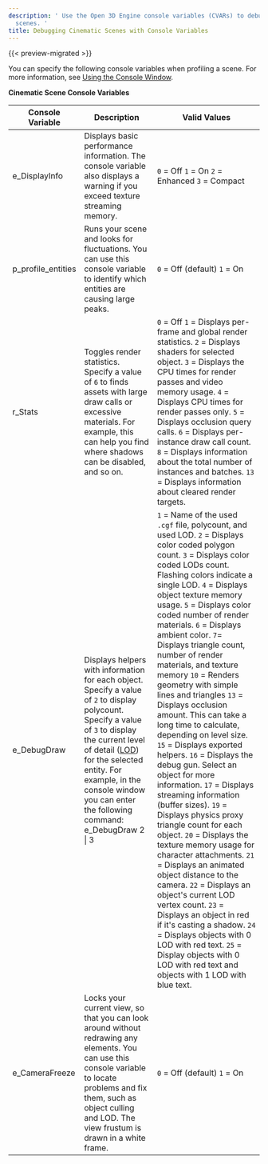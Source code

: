 ```yaml
---
description: ' Use the Open 3D Engine console variables (CVARs) to debug your cinematic
  scenes. '
title: Debugging Cinematic Scenes with Console Variables
---
```


{{< preview-migrated >}}

You can specify the following console variables when profiling a scene\. For more information, see [Using the Console Window](/docs/user-guide/features/editor/console.md)\.


**Cinematic Scene Console Variables**

| Console Variable | Description | Valid Values |
| --- | --- | --- |
| e\_DisplayInfo |  Displays basic performance information\. The console variable also displays a warning if you exceed texture streaming memory\.  |  `0` = Off `1` = On `2` = Enhanced `3` = Compact  |
| p\_profile\_entities |  Runs your scene and looks for fluctuations\. You can use this console variable to identify which entities are causing large peaks\.  |  `0` = Off \(default\) `1` = On   |
| r\_Stats |  Toggles render statistics\. Specify a value of `6` to finds assets with large draw calls or excessive materials\.  For example, this can help you find where shadows can be disabled, and so on\.  |  `0` = Off `1` = Displays per\-frame and global render statistics\. `2` = Displays shaders for selected object\. `3` = Displays the CPU times for render passes and video memory usage\. `4` = Displays CPU times for render passes only\. `5` = Displays occlusion query calls\. `6` = Displays per\-instance draw call count\. `8` = Displays information about the total number of instances and batches\. `13` = Displays information about cleared render targets\.  |
| e\_DebugDraw |  Displays helpers with information for each object\. Specify a value of `2` to display polycount\. Specify a value of `3` to display the current level of detail \([LOD](/docs/userguide/ly-glos-chap#lod)\) for the selected entity\. For example, in the console window you can enter the following command:  e\_DebugDraw 2 \| 3  |   `1` = Name of the used `.cgf` file, polycount, and used LOD\.  `2` = Displays color coded polygon count\.  `3` = Displays color coded LODs count\. Flashing colors indicate a single LOD\.  `4` = Displays object texture memory usage\.  `5` = Displays color coded number of render materials\.  `6` = Displays ambient color\.  `7`= Displays triangle count, number of render materials, and texture memory `10` = Renders geometry with simple lines and triangles `13` = Displays occlusion amount\.   This can take a long time to calculate, depending on level size\.   `15` = Displays exported helpers\. `16` = Displays the debug gun\. Select an object for more information\. `17` = Displays streaming information \(buffer sizes\)\. `19` = Displays physics proxy triangle count for each object\. `20` = Displays the texture memory usage for character attachments\. `21` = Displays an animated object distance to the camera\. `22` = Displays an object's current LOD vertex count\. `23` = Displays an object in red if it's casting a shadow\. `24` = Displays objects with 0 LOD with red text\. `25` = Display objects with 0 LOD with red text and objects with 1 LOD with blue text\.  |
| e\_CameraFreeze |  Locks your current view, so that you can look around without redrawing any elements\. You can use this console variable to locate problems and fix them, such as object culling and LOD\. The view frustum is drawn in a white frame\.  |  `0` = Off \(default\) `1` = On   |